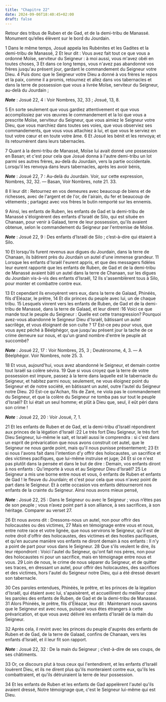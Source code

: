 ```yaml
---
title: "Chapitre 22"
date: 2024-09-06T18:40:45+02:00
draft: false
---
```



Retour des tribus de Ruben et de Gad, et de la demi-tribu de Manassé.
Monument qu’elles élèvent sur le bord du Jourdain.


1 Dans le même temps, Josué appela les Rubénites et les Gadites et la demi-tribu de Manassé, 2 Et leur dit : Vous avez fait tout ce que vous a ordonné Moïse, serviteur du Seigneur : à moi aussi, vous m'avez obéi en toutes choses, 3 Et dans ce long temps, vous n'avez pas abandonné vos frères jusqu'au présent jour, gardant le commandement du Seigneur votre Dieu. 4 Puis donc que le Seigneur votre Dieu a donné à vos frères le repos et la paix, comme il a promis, retournez et allez dans vos tabernacles et dans la terre de possession que vous a livrée Moïse, serviteur du Seigneur, au-delà du Jourdain ;

***Note*** :  Josué 22, 4 : Voir Nombres, 32, 33 ; Josué, 13, 8.

5 En sorte seulement que vous gardiez attentivement et que vous accomplissiez par vos œuvres le commandement et la loi que vous a prescrite Moïse, serviteur du Seigneur, que vous aimiez le Seigneur votre Dieu, que vous marchiez dans toutes ses voies, que vous observiez ses commandements, que vous vous attachiez à lui, et que vous le serviez en tout votre cœur et en toute votre âme. 6 Et Josué les bénit et les renvoya; et ils retournèrent dans leurs tabernacles.


7 Quant à la demi-tribu de Manassé, Moïse lui avait donné une possession en Basan; et c'est pour cela que Josué donna à l'autre demi-tribu un lot parmi ses autres frères, au-delà du Jourdain, vers la partie occidentale. Lorsqu'il les renvoya dans leurs tabernacles, après les avoir bénis,

***Note*** :  Josué 22, 7 : Au-delà du Jourdain. Voir, sur cette expression, Nombres, 32, 32. ― Basan, Voir Nombres, note 21. 33.


8 Il leur dit : Retournez en vos demeures avec beaucoup de biens et de richesses, avec de l'argent et de l'or, de l'airain, du fer et beaucoup de vêtements ; partagez avec vos frères le butin remporté sur les ennemis.


9 Ainsi, les enfants de Ruben, les enfants de Gad et la demi-tribu de Manassé s'éloignèrent des enfants d'Israël de Silo, qui est située en Chanaan, pour venir à Galaad, terre de leur possession, qu'ils avaient obtenue, selon le commandement du Seigneur par l'entremise de Moïse.

***Note*** :  Josué 22, 9 : Des enfants d’Israël de Silo ; c’est-à-dire qui étaient à Silo.


10 Et lorsqu'ils furent revenus aux digues du Jourdain, dans la terre de Chanaan, ils bâtirent près du Jourdain un autel d'une immense grandeur. 11 Lorsque les enfants d'Israël l'eurent appris, et que des messagers fidèles leur eurent rapporté que les enfants de Ruben, de Gad et de la demi-tribu de Manassé avaient bâti un autel dans la terre de Chanaan, sur les digues du Jourdain vis-à-vis des enfants d'Israël, 12 Ils s'assemblèrent tous à Silo, pour monter et combattre contre eux.


13 Et cependant ils envoyèrent vers eux, dans la terre de Galaad, Phinéès, fils d'Eléazar, le prêtre, 14 Et dix princes du peuple avec lui, un de chaque tribu. 15 Lesquels vinrent vers les enfants de Ruben, de Gad et de la demi-tribu de Manassé, dans la terre de Galaad, et leur dirent :16 Voici ce que mande tout le peuple du Seigneur : Quelle est cette transgression? Pourquoi avez-vous abandonné le Seigneur Dieu d'Israël, bâtissant un autel sacrilège, et vous éloignant de son culte ? 17 Est-ce peu pour vous, que vous ayez péché à Béelphégor, que jusqu'au présent jour la tache de ce crime demeure sur nous, et qu'un grand nombre d'entre le peuple ait succombé?

***Note*** :  Josué 22, 17 : Voir Nombres, 25, 3 ; Deutéronome, 4, 3. ― A Béelphégor. Voir Nombres, note 25. 3.

18 Et vous, aujourd'hui, vous avez abandonné le Seigneur, et demain contre tout Israël sa colère sévira. 19 Que si vous croyez que la terre de votre possession est impure, passez à la terre dans laquelle est le tabernacle du Seigneur, et habitez parmi nous; seulement, ne vous éloignez point du Seigneur et de notre société, en bâtissant un autel, outre l'autel du Seigneur notre Dieu. 20 Est-ce qu'Achan, fils de Zaré, ne viola pas le commandement du Seigneur, et que la colère du Seigneur ne tomba pas sur tout le peuple d'Israël? Et lui était un seul homme; et plût à Dieu que, seul, il eût péri dans son crime !

***Note*** :  Josué 22, 20 : Voir Josué, 7, 1.


21 Et les enfants de Ruben et de Gad, et la demi-tribu d'Israël répondirent aux princes de la légation d'Israël :22 Le très fort Dieu Seigneur, le très fort Dieu Seigneur, lui-même le sait, et Israël aussi le comprendra : si c'est dans un esprit de prévarication que nous avons construit cet autel, que le Seigneur ne nous garde point, mais qu'il nous punisse présentement; 23 Et si nous l'avons fait dans l'intention d'y offrir des holocaustes, un sacrifice et des victimes pacifiques, que lui-même instruise et juge; 24 Et si ce n'est pas plutôt dans la pensée et dans le but de dire : Demain, vos enfants diront à nos enfants : Qu'importe à vous et au Seigneur Dieu d'Israël? 25 Le Seigneur a mis une borne entre nous et vous, ô enfants de Ruben et enfants de Gad ! le fleuve du Jourdain; et c'est pour cela que vous n'avez point de part dans le Seigneur. Et à cette occasion vos enfants détourneront nos enfants de la crainte du Seigneur. Ainsi nous avons mieux pensé,

***Note*** :  Josué 22, 25 : Dans le Seigneur ou avec le Seigneur ; vous n’êtes pas de son peuple ; vous n’avez point part à son alliance, à ses sacrifices, à son héritage. Comparer au verset 27.

26 Et nous avons dit : Dressons-nous un autel, non pour offrir des holocaustes ou des victimes, 27 Mais en témoignage entre vous et nous, entre notre race et votre lignée, que nous servirons le Seigneur, qu'il est de notre droit d'offrir des holocaustes, des victimes et des hosties pacifiques, et qu'en aucune manière vos enfants ne diront demain à nos enfants : Il n'y a point de part pour vous dans le Seigneur. 28 Que s'ils veulent le dire, ils leur répondront : Voici l'autel du Seigneur, qu'ont fait nos pères, non pour des holocaustes ni pour un sacrifice, mais en témoignage entre nous et vous. 29 Loin de nous, le crime de nous séparer du Seigneur, et de quitter ses traces, en dressant un autel, pour offrir des holocaustes, des sacrifices et des victimes, hors l'autel du Seigneur notre Dieu, qui a été dressé devant son tabernacle.


30 Ces paroles entendues, Phinéès, le prêtre, et les princes de la légation d'Israël, qui étaient avec lui, s'apaisèrent, et accueillirent du meilleur cœur les paroles des enfants de Ruben, de Gad et de la demi-tribu de Manassé. 31 Alors Phinéès, le prêtre, fils d'Eléazar, leur dit : Maintenant nous savons que le Seigneur est avec nous, puisque vous êtes étrangers à cette prévarication, et que vous avez délivré les enfants d'Israël de la main du Seigneur.


32 Après cela, il revint avec les princes du peuple d'auprès des enfants de Ruben et de Gad, de la terre de Galaad, confins de Chanaan, vers les enfants d'Israël, et il leur fit son rapport.

***Note*** :  Josué 22, 32 : De la main du Seigneur ; c’est-à-dire de ses coups, de ses châtiments.

33 Or, ce discours plut à tous ceux qui l'entendirent, et les enfants d'Israël louèrent Dieu, et ils ne dirent plus qu'ils monteraient contre eux, qu'ils les combattraient, et qu'ils détruiraient la terre de leur possession.


34 Et les enfants de Ruben et les enfants de Gad appelèrent l'autel qu'ils avaient dressé, Notre témoignage que, c'est le Seigneur lui-même qui est Dieu.

